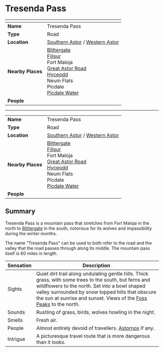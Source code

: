 # Tresenda Pass

| []() | |
| --- | --- |
| **Name** | Tresenda Pass |
| **Type** | Road |
| **Location** | [Southern Astor](../regions/southern-astor.md) / [Western Astor](../regions/western-astor.md) |
| **Nearby Places** | [Blittergate](../towns/blittergate.md)<br>[Filisur](../villages/filisur.md)<br>Fort Maloja<br>[Great Astor Road](great-astor-road.md)<br>[Hyceodd](../towns/hyceodd.md)<br>Neum Flats<br>Picdale<br>[Picdale Water](../rivers-lakes/picdale-water.md) |
| **People** | |

---

|||
| --- | --- |
| **Name** | Tresenda Pass | place.4
| **Type** | Road |
| **Location** | [Southern Astor](../regions/southern-astor.md) / [Western Astor](../regions/western-astor.md) |
| **Nearby Places** | [Blittergate](../towns/blittergate.md)<br>[Filisur](../villages/filisur.md)<br>Fort Maloja<br>[Great Astor Road](great-astor-road.md)<br>[Hyceodd](../towns/hyceodd.md)<br>Neum Flats<br>Picdale<br>[Picdale Water](../rivers-lakes/picdale-water.md) |
| **People** | |

## Summary

Tresenda Pass is a mountain pass that stretches from Fort Maloja in the north to [Blittergate](../towns/blittergate.md) in the south, notorious for its wolves and impassibility during the winter months.

The name "Tresenda Pass" can be used to both refer to the road and the valley that the road passes through along its middle. The mountain pass itself is 60 miles in length.

| Sensation | Description |
| ---- | --- |
| Sights | Quiet dirt trail along undulating gentle hills. Thick grass, with some trees to the south, but ferns and wildflowers to the north. Set into a bowl shaped valley surrounded by snow topped hills that obscure the sun at sunrise and sunset. Views of the [Foss Peaks](../mountains/foss-peaks.md) to the north. |
| Sounds | Rustling of grass, birds, wolves howling in the night. |
| Smells | Fresh air. |
| People | Almost entirely devoid of travellers. [Astornox](../../organisations/astornox/astornox.md) if any. |
| Intrigue | A picturesque travel route that is more dangerous than it looks. |
